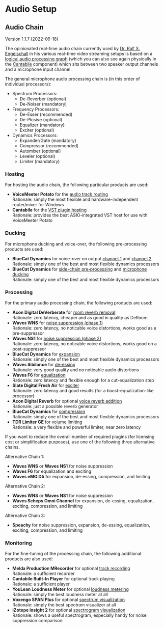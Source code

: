 
Audio Setup
===========

Audio Chain
-----------

Version 1.1.7 (2022-09-18)

The opinionated real-time audio chain currently used by [Dr. Ralf S. Engelschall](https://engelschall.com) in
his various real-time video streaming setups is based on a [logical audio processing graph](audio-chain.pdf)
(which you can also see again physically in the [Cantabile](audio-chain/screenshot-02-hosting.png) component)
which sits between two speaker output channels and a microphone input channel.

The general microphone audio processing chain is (in this order of individual processors):

- Spectrum Processors:
    - De-Reverber   (optional)
    - De-Noiser     (mandatory)
- Frequency Processors:
    - De-Esser      (recommended)
    - De-Plosive    (optional)
    - Equalizer     (mandatory)
    - Exciter       (optional)
- Dynamics Processors:
    - Expander/Gate (mandatory)
    - Compressor    (recommended)
    - Automixer     (optional)
    - Leveler       (optional)
    - Limiter       (mandatory)

### Hosting

For hosting the audio chain, the following particular products are used:

- **VoiceMeeter Potato** for the [audio track routing](audio-chain/screenshot-01-routing.png)<br/>
  Rationale: simply the most flexible and hardware-independent router/mixer for Windows
- **Cantabile** for the [VST plugin hosting](audio-chain/screenshot-02-hosting.png)<br/>
  Rationale: provides the best ASIO-integrated VST host for use with VoiceMeeter Potato

### Ducking

For microphone ducking and voice-over, the following pre-processing products are used:

- **BlueCat Dynamics** for voice-over on output [channel 1](audio-chain/screenshot-03-voiceover1.png) and [channel 2](audio-chain/screenshot-04-voiceover2.png)<br/>
  Rationale: simply one of the best and most flexible dynamics processors
- **BlueCat Dynamics** for [side-chain pre-processing](audio-chain/screenshot-05-ducking-pre.png) and [microphone ducking](audio-chain/screenshot-06-ducking.png)<br/>
  Rationale: simply one of the best and most flexible dynamics processors

### Processing

For the primary audio processing chain, the following products are used:

- **Acon Digital DeVerberate** for [room reverb removal](audio-chain/screenshot-07-de-reverb.png)<br/>
  Rationale: zero latency, cheaper and as good in quality as DeRoom
- **Waves WNS** for [noise suppression (phase 1)](audio-chain/screenshot-08-de-noiser-1.png)<br/>
  Rationale: zero latency, no noticable voice distortions, works good as a pre-suppressor
- **Waves NS1** for [noise suppression (phase 2)](audio-chain/screenshot-09-de-noiser-2.png)<br/>
  Rationale: zero latency, no noticable voice distortions, works good on a post-suppressor
- **BlueCat Dynamics** for [expansion](audio-chain/screenshot-10-expander.png)<br/>
  Rationale: simply one of the best and most flexible dynamics processors
- **Waves Sibilance** for [de-essing](audio-chain/screenshot-11-de-esser.png)<br/>
  Rationale: very good quality and no noticable audio distortions
- **Waves F6** for [equalization](audio-chain/screenshot-12-equalizer.png)<br/>
  Rationale: zero latency and flexible enough for a cut-equalization step
- **Slate Digital Fresh Air** for [exciter](audio-chain/screenshot-13-exciter.png)<br/>
  Rationale: zero latency and good results (for a boost-equalization-like processor)
- **Acon Digital Reverb** for optional [voice reverb addition](audio-chain/screenshot-14-reverb.png)<br/>
  Rationale: just a possible reverb generator
- **BlueCat Dynamics** for [compression](audio-chain/screenshot-15-compressor.png)<br/>
  Rationale: simply one of the best and most flexible dynamics processors
- **TDR Limiter GE** for [volume limiting](audio-chain/screenshot-16-limiter.png)<br/>
  Rationale: a very flexible and powerful limiter, near zero latency

If you want to reduce the overall number of required plugins (for
licensing cost or simplification purposes), use one of the following
three alternative chains.

Alternative Chain 1:

- **Waves WNS** or **Waves NS1** for noise suppression
- **Waves F6** for equalization and exciting
- **Waves eMO D5** for expansion, de-essing, compression, and limiting

Alternative Chain 2:

- **Waves WNS** or **Waves NS1** for noise suppression
- **Waves Scheps Omni Channel** for expansion, de-essing, equalization, exciting, compression, and limiting

Alternative Chain 3:

- **Speachy** for noise suppression, expansion, de-essing, equalization, exciting, compression, and limiting

### Monitoring

For the fine-tuning of the processing chain, the following additional products are also used:

- **Melda Production MRecorder** for optional [track recording](audio-chain/screenshot-17-recorder.png)<br/>
  Rationale: a sufficient recorder
- **Cantabile Built-In Player** for optional track playing<br/>
  Rationale: a sufficient player
- **YouLean Loudness Meter** for optional [loudness metering](audio-chain/screenshot-18-loudness.png)<br/>
  Rationale: simply the best loudness meter at all
- **Voxengo SPAN Plus** for optional [spectrum visualization](audio-chain/screenshot-19-spectrum.png)<br/>
  Rationale: simply the best spectrum visualizer at all
- **iZotope Insight 2** for optional [spectrogram visualization](audio-chain/screenshot-20-spectogram.png)<br/>
  Rationale: shows a useful spectrogram, especially handy for noise suppression comparison

